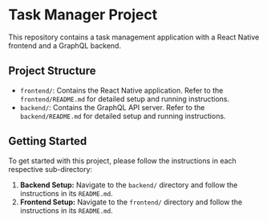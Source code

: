 # Task Manager Project

This repository contains a task management application with a React Native frontend and a GraphQL backend.

## Project Structure

- `frontend/`: Contains the React Native application. Refer to the `frontend/README.md` for detailed setup and running instructions.
- `backend/`: Contains the GraphQL API server. Refer to the `backend/README.md` for detailed setup and running instructions.

## Getting Started

To get started with this project, please follow the instructions in each respective sub-directory:

1.  **Backend Setup:** Navigate to the `backend/` directory and follow the instructions in its `README.md`.
2.  **Frontend Setup:** Navigate to the `frontend/` directory and follow the instructions in its `README.md`.
